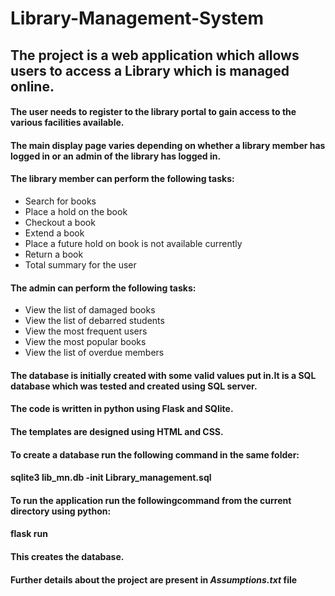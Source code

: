 # Library-Management-System

## The project is a web application which allows users to access a Library which is managed online.
#### The user needs to register to the library portal to gain access to the various facilities available.
#### The main display page varies depending on whether a library member has logged in or an admin of the library has logged in.
#### The library member can perform the following tasks:
- Search for books
- Place a hold on the book
- Checkout a book
- Extend a book
- Place a future hold on book is not available currently
- Return a book
- Total summary for the user

#### The admin can perform the following tasks:
- View the list of damaged books
- View the list of debarred students
- View the most frequent users
- View the most popular books
- View the list of overdue members

#### The database is initially created with some valid values put in.It is a SQL database which was tested and created using SQL server.
#### The code is written in python using Flask and SQlite.
#### The templates are designed using HTML and CSS.

#### To create a database run the following command in the same folder:

#### sqlite3 lib_mn.db -init Library_management.sql
#### To run the application run the followingcommand from the current directory using python:
#### flask run 
#### This creates the database.
#### Further details about the project are present in *Assumptions.txt* file


